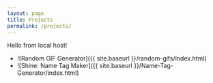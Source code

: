 ```yaml
---
layout: page
title: Projects
permalink: /projects/
---
```


Hello from local host!

* ![Random GIF Generator]({{ site.baseurl }}/random-gifs/index.html)
* ![Shine: Name Tag Maker]({{ site.baseurl }}/Name-Tag-Generator/index.html)
